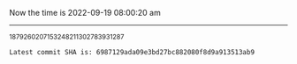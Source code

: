 Now the time is 2022-09-19 08:00:20 am

---

<small>1879260207153248211302783931287</small>

```txt
Latest commit SHA is: 6987129ada09e3bd27bc882080f8d9a913513ab9
```
